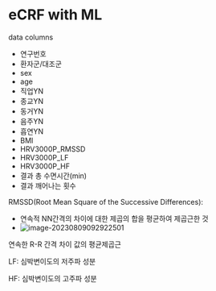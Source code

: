 # eCRF with ML





data columns

- 연구번호
- 환자군/대조군
- sex
- age
- 직업YN
- 종교YN
- 동거YN
- 음주YN
- 흡연YN
- BMI
- HRV3000P_RMSSD
- HRV3000P_LF
- HRV3000P_HF
- 결과 총 수면시간(min)
- 결과 깨어나는 횟수



RMSSD(Root Mean Square of the Successive Differences): 

- 연속적 NN간격의 차이에 대한 제곱의 합을 평균하여 제곱근한 것
- ![image-20230809092922501](C:\Users\king\AppData\Roaming\Typora\typora-user-images\image-20230809092922501.png)

연속한 R-R 간격 차이 값의 평균제곱근

LF: 심박변이도의 저주파 성분

HF: 심박변이도의 고주파 성분
